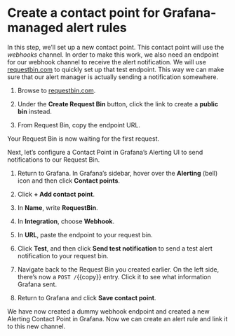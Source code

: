 # Create a contact point for Grafana-managed alert rules

In this step, we’ll set up a new contact point. This contact point will use the _webhooks_ channel. In order to make this work, we also need an endpoint for our webhook channel to receive the alert notification. We will use [requestbin.com](https://requestbin.com) to quickly set up that test endpoint. This way we can make sure that our alert manager is actually sending a notification somewhere.

1. Browse to [requestbin.com](https://requestbin.com).

1. Under the **Create Request Bin** button, click the link to create a **public bin** instead.

1. From Request Bin, copy the endpoint URL.

Your Request Bin is now waiting for the first request.

Next, let’s configure a Contact Point in Grafana’s Alerting UI to send notifications to our Request Bin.

1. Return to Grafana. In Grafana’s sidebar, hover over the **Alerting** (bell) icon and then click **Contact points**.

1. Click **+ Add contact point**.

1. In **Name**, write **RequestBin**.

1. In **Integration**, choose **Webhook**.

1. In **URL**, paste the endpoint to your request bin.

1. Click **Test**, and then click **Send test notification** to send a test alert notification to your request bin.

1. Navigate back to the Request Bin you created earlier. On the left side, there’s now a `POST /`{{copy}} entry. Click it to see what information Grafana sent.

1. Return to Grafana and click **Save contact point**.

We have now created a dummy webhook endpoint and created a new Alerting Contact Point in Grafana. Now we can create an alert rule and link it to this new channel.
